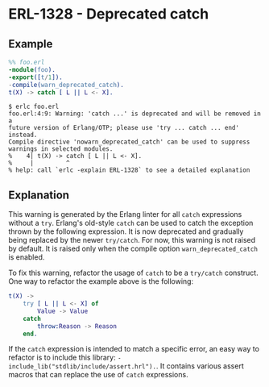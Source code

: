# ERL-1328 - Deprecated catch

## Example

```erlang
%% foo.erl
-module(foo).
-export([t/1]).
-compile(warn_deprecated_catch).
t(X) -> catch [ L || L <- X].
```

```
$ erlc foo.erl
foo.erl:4:9: Warning: 'catch ...' is deprecated and will be removed in a
future version of Erlang/OTP; please use 'try ... catch ... end' instead.
Compile directive 'nowarn_deprecated_catch' can be used to suppress
warnings in selected modules.
%    4| t(X) -> catch [ L || L <- X].
%     |         ^
% help: call `erlc -explain ERL-1328` to see a detailed explanation
```

## Explanation

This warning is generated by the Erlang linter for all `catch` expressions
without a `try`. Erlang's old-style `catch` can be used to catch the exception
thrown by the following expression. It is now deprecated and gradually
being replaced by the newer `try/catch`. For now, this warning is not raised
by default. It is raised only when the compile option `warn_deprecated_catch`
is enabled.

To fix this warning, refactor the usage of `catch` to be a `try/catch`
construct. One way to refactor the example above is the following:

```erlang
t(X) ->
    try [ L || L <- X] of
        Value -> Value
    catch
        throw:Reason -> Reason
    end.
```

If the `catch` expression is intended to match a specific error, an easy
way to refactor is to include this library: `-include_lib("stdlib/include/assert.hrl").`.
It contains various assert macros that can replace the use of `catch`
expressions.
